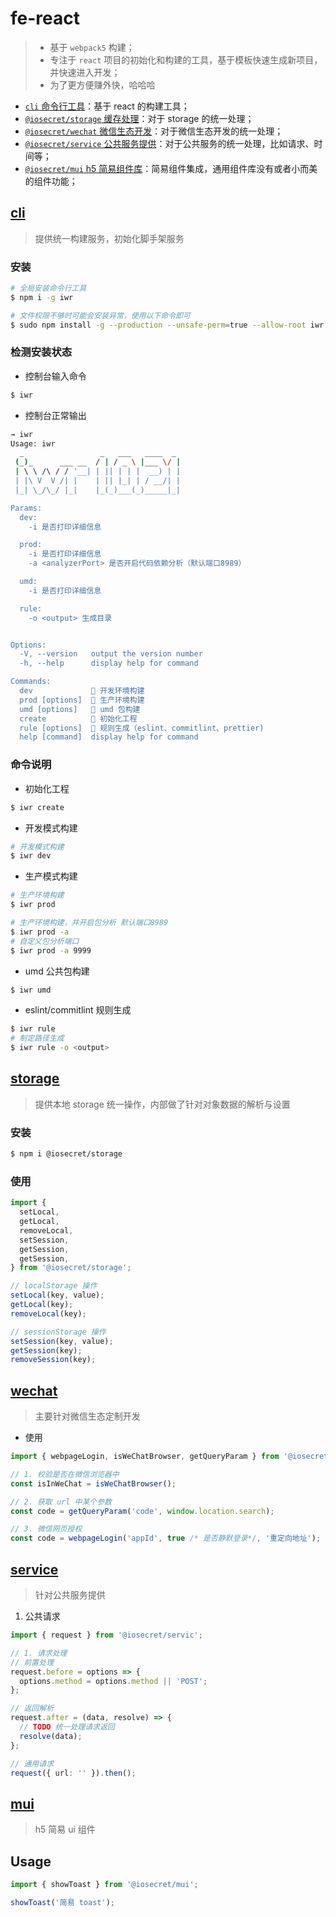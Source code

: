 # fe-react

> - 基于 `webpack5` 构建；
> - 专注于 `react` 项目的初始化和构建的工具，基于模板快速生成新项目，并快速进入开发；
> - 为了更方便赚外快，哈哈哈

- [`cli` 命令行工具](#cli)：基于 react 的构建工具；
- [`@iosecret/storage` 缓存处理](#storage)：对于 storage 的统一处理；
- [`@iosecret/wechat` 微信生态开发](#wechat)：对于微信生态开发的统一处理；
- [`@iosecret/service` 公共服务提供](#service)：对于公共服务的统一处理，比如请求、时间等；
- [`@iosecret/mui` h5 简易组件库](#mui)：简易组件集成，通用组件库没有或者小而美的组件功能；

## [cli](./packages/cli/README.md)

> 提供统一构建服务，初始化脚手架服务

### 安装

```bash
# 全局安装命令行工具
$ npm i -g iwr

# 文件权限不够时可能会安装异常，使用以下命令即可
$ sudo npm install -g --production --unsafe-perm=true --allow-root iwr
```

### 检测安装状态

- 控制台输入命令

```bash
$ iwr
```

- 控制台正常输出

```bash
→ iwr                                                                                                    [721a6b4]
Usage: iwr
  _                 _   ___   ____  _
 (_)_      ___ __  / | / _ \ |___ \/ |
 | \ \ /\ / / '__| | || | | |  __) | |
 | |\ V  V /| |    | || |_| | / __/| |
 |_| \_/\_/ |_|    |_(_)___(_)_____|_|

Params:
  dev:
    -i 是否打印详细信息

  prod:
    -i 是否打印详细信息
    -a <analyzerPort> 是否开启代码依赖分析（默认端口8989）

  umd:
    -i 是否打印详细信息

  rule:
    -o <output> 生成目录


Options:
  -V, --version   output the version number
  -h, --help      display help for command

Commands:
  dev             🍊 开发环境构建
  prod [options]  🍌 生产环境构建
  umd [options]   🍎 umd 包构建
  create          🍉 初始化工程
  rule [options]  🌰 规则生成（eslint、commitlint、prettier)
  help [command]  display help for command
```

### 命令说明

- 初始化工程

```bash
$ iwr create
```

- 开发模式构建

```bash
# 开发模式构建
$ iwr dev
```

- 生产模式构建

```bash
# 生产环境构建
$ iwr prod

# 生产环境构建，并开启包分析 默认端口8989
$ iwr prod -a
# 自定义包分析端口
$ iwr prod -a 9999
```

- umd 公共包构建

```bash
$ iwr umd
```

- eslint/commitlint 规则生成

```bash
$ iwr rule
# 制定路径生成
$ iwr rule -o <output>
```

## [storage](./packages/storage/README.md)

> 提供本地 storage 统一操作，内部做了针对对象数据的解析与设置

### 安装

```bash
$ npm i @iosecret/storage
```

### 使用

```typescript
import {
  setLocal,
  getLocal,
  removeLocal,
  setSession,
  getSession,
  getSession,
} from '@iosecret/storage';

// localStorage 操作
setLocal(key, value);
getLocal(key);
removeLocal(key);

// sessionStorage 操作
setSession(key, value);
getSession(key);
removeSession(key);
```

## [wechat](./packages/wechat/README.md)

> 主要针对微信生态定制开发

- 使用

```typescript
import { webpageLogin, isWeChatBrowser, getQueryParam } from '@iosecret/wechat';

// 1. 校验是否在微信浏览器中
const isInWeChat = isWeChatBrowser();

// 2. 获取 url 中某个参数
const code = getQueryParam('code', window.location.search);

// 3. 微信网页授权
const code = webpageLogin('appId', true /* 是否静默登录*/, '重定向地址');
```

## [service](./packages/service/README.md)

> 针对公共服务提供

1. 公共请求

```typescript
import { request } from '@iosecret/servic';

// 1. 请求处理
// 前置处理
request.before = options => {
  options.method = options.method || 'POST';
};

// 返回解析
request.after = (data, resolve) => {
  // TODO 统一处理请求返回
  resolve(data);
};

// 通用请求
request({ url: '' }).then();
```

## [mui](./packages/mui/README.md)

> h5 简易 ui 组件

## Usage

```typescript
import { showToast } from '@iosecret/mui';

showToast('简易 toast');
```
